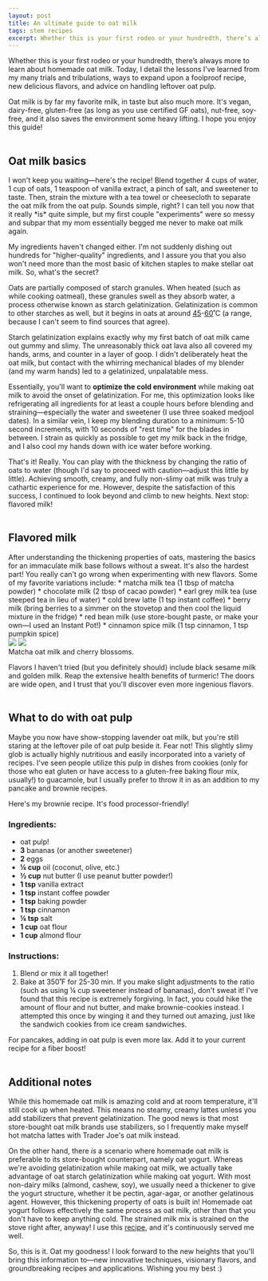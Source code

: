 ```yaml
---
layout: post
title: An ultimate guide to oat milk
tags: stem recipes
excerpt: Whether this is your first rodeo or your hundredth, there’s always more to learn about homemade oat milk. Today, I detail the lessons I’ve learned from my many trials and tribulations, ways to expand upon a foolproof recipe, new delicious flavors, and advice on handling leftover oat pulp.
---
```


Whether this is your first rodeo or your hundredth, there’s always more to learn about homemade oat milk. Today, I detail the lessons I’ve learned from my many trials and tribulations, ways to expand upon a foolproof recipe, new delicious flavors, and advice on handling leftover oat pulp.

Oat milk is by far my favorite milk, in taste but also much more. It's vegan, dairy-free, gluten-free (as long as you use certified GF oats), nut-free, soy-free, and it also saves the environment some heavy lifting. I hope you enjoy this guide!
<br>
<br>
<h2 class="subtitle">Oat milk basics</h2>
I won't keep you waiting—here's the recipe! Blend together 4 cups of water, 1 cup of oats, 1 teaspoon of vanilla extract, a pinch of salt, and sweetener to taste. Then, strain the mixture with a tea towel or cheesecloth to separate the oat milk from the oat pulp. Sounds simple, right? I can tell you now that it really *is* quite simple, but my first couple "experiments" were so messy and subpar that my mom essentially begged me never to make oat milk again.
 
My ingredients haven't changed either. I'm not suddenly dishing out hundreds for "higher-quality" ingredients, and I assure you that you also won't need more than the most basic of kitchen staples to make stellar oat milk. So, what's the secret?
 
Oats are partially composed of starch granules. When heated (such as while cooking oatmeal), these granules swell as they absorb water, a process otherwise known as starch gelatinization. Gelatinization is common to other starches as well, but it begins in oats at around <a class="bloglink" href="http://www.cerealsgrains.org/publications/cc/backissues/1996/Documents/73_271.pdf">45</a>-<a class="bloglink" href="https://www.agriculturejournals.cz/publicFiles/297_2010-CJFS.pdf">60</a>˚C (a range, because I can't seem to find sources that agree).
 
Starch gelatinization explains exactly why my first batch of oat milk came out gummy and slimy. The unreasonably thick oat lava also all covered my hands, arms, and counter in a layer of goop. I didn't deliberately heat the oat milk, but contact with the whirring mechanical blades of my blender (and my warm hands) led to a gelatinized, unpalatable mess. 
 
Essentially, you'll want to **optimize the cold environment** while making oat milk to avoid the onset of gelatinization. For me, this optimization looks like refrigerating all ingredients for at least a couple hours before blending and straining—especially the water and sweetener (I use three soaked medjool dates). In a similar vein, I keep my blending duration to a minimum: 5-10 second increments, with 10 seconds of "rest time" for the blades in between. I strain as quickly as possible to get my milk back in the fridge, and I also cool my hands down with ice water before working.
 
That's it! Really. You can play with the thickness by changing the ratio of oats to water (though I'd say to proceed with caution—adjust this little by little). Achieving smooth, creamy, and fully non-slimy oat milk was truly a cathartic experience for me. However, despite the satisfaction of this success, I continued to look beyond and climb to new heights. Next stop: flavored milk!
<br>
<br>
<h2 class="subtitle">Flavored milk</h2>
After understanding the thickening properties of oats, mastering the basics for an immaculate milk base follows without a sweat. It's also the hardest part! You really can't go wrong when experimenting with new flavors. Some of my favorite variations include:
* matcha milk tea (1 tbsp of matcha powder)
* chocolate milk (2 tbsp of cacao powder)
* earl grey milk tea (use steeped tea in lieu of water)
* cold brew latte (1 tsp instant coffee)
* berry milk (bring berries to a simmer on the stovetop and then cool the liquid mixture in the fridge)
* red bean milk (use store-bought paste, or make your own—I used an Instant Pot!)
* cinnamon spice milk (1 tsp cinnamon, 1 tsp pumpkin spice)

<br>
<div class="blogimages">
    <div>
        <img src="/assets/milk1.jpg">
        <img src="/assets/milk2.jpg">
    </div>
</div>

<div class="caption">Matcha oat milk and cherry blossoms.</div>

Flavors I haven't tried (but you definitely should) include black sesame milk and golden milk. Reap the extensive health benefits of turmeric! The doors are wide open, and I trust that you'll discover even more ingenious flavors.
<br>
<br>
<h2 class="subtitle">What to do with oat pulp</h2>
Maybe you now have show-stopping lavender oat milk, but you're still staring at the leftover pile of oat pulp beside it. Fear not! This slightly slimy glob is actually highly nutritious and easily incorporated into a variety of recipes. I've seen people utilize this pulp in dishes from cookies (only for those who eat gluten or have access to a gluten-free baking flour mix, usually!) to guacamole, but I usually prefer to throw it in as an addition to my pancake and brownie recipes.
 
Here's my brownie recipe. It's food processor-friendly!
### Ingredients:
* oat pulp!
* **3** bananas (or another sweetener)
* **2** eggs
* **¼ cup** oil (coconut, olive, etc.)
* **½ cup** nut butter (I use peanut butter powder!)
* **1 tsp** vanilla extract
* **1 tsp** instant coffee powder
* **1 tsp** baking powder
* **1 tsp** cinnamon
* **¼ tsp** salt
* **1 cup** oat flour
* **1 cup** almond flour

### Instructions:
1. Blend or mix it all together!
1. Bake at 350˚F for 25-30 min.
If you make slight adjustments to the ratio (such as using ¼ cup sweetener instead of bananas), don't sweat it! I've found that this recipe is extremely forgiving. In fact, you could hike the amount of flour and nut butter, and make brownie-cookies instead. I attempted this once by winging it and they turned out amazing, just like the sandwich cookies from ice cream sandwiches.
 
For pancakes, adding in oat pulp is even more lax. Add it to your current recipe for a fiber boost!
<br>
<br> 
<h2 class="subtitle">Additional notes</h2>
While this homemade oat milk is amazing cold and at room temperature, it'll still cook up when heated. This means no steamy, creamy lattes unless you add stabilizers that prevent gelatinization. The good news is that most store-bought oat milk brands use stabilizers, so I frequently make myself hot matcha lattes with Trader Joe's oat milk instead.
 
On the other hand, there *is* a scenario where homemade oat milk is preferable to its store-bought counterpart, namely oat yogurt. Whereas we're avoiding gelatinization while making oat milk, we actually take advantage of oat starch gelatinization while making oat yogurt. With most non-dairy milks (almond, cashew, soy), we usually need a thickener to give the yogurt structure, whether it be pectin, agar-agar, or another gelatinous agent. However, this thickening property of oats is built in! Homemade oat yogurt follows effectively the same process as oat milk, other than that you don't have to keep anything cold. The strained milk mix is strained on the stove right after, anyway! I use this <a class="bloglink" href="https://myfermentedfoods.com/how-make-vegan-yogurt/">recipe</a>, and it's continuously served me well.
 
So, this is it. Oat my goodness! I look forward to the new heights that you'll bring this information to—new innovative techniques, visionary flavors, and groundbreaking recipes and applications. Wishing you my best :)